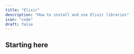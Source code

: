 ```yaml
---
title: "Elixir"
description: "How to install and use Elixir libraries"
icon: "code"
draft: false
---
```


## Starting here



